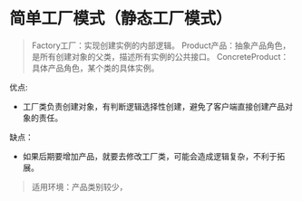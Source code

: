 # 简单工厂模式（静态工厂模式） 

> Factory工厂：实现创建实例的内部逻辑。
> Product产品：抽象产品角色，是所有创建对象的父类，描述所有实例的公共接口。
> ConcreteProduct：具体产品角色，某个类的具体实例。

优点:
- 工厂类负责创建对象，有判断逻辑选择性创建，避免了客户端直接创建产品对象的责任。

缺点：
- 如果后期要增加产品，就要去修改工厂类，可能会造成逻辑复杂，不利于拓展。

> 适用环境：产品类别较少，
